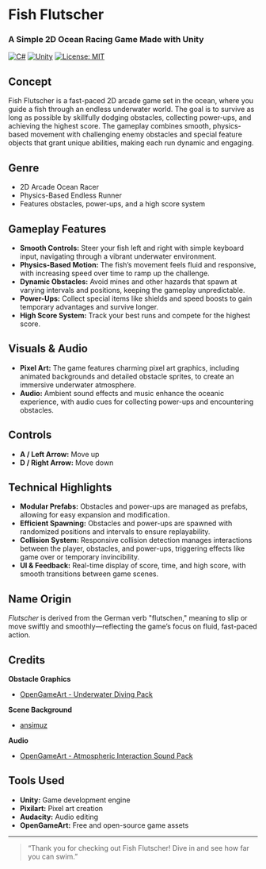 # Fish Flutscher

### A Simple 2D Ocean Racing Game Made with Unity

[![C#](https://img.shields.io/badge/C%23-8.0%2B-blue)](https://docs.microsoft.com/en-us/dotnet/csharp/)
[![Unity](https://img.shields.io/badge/Unity-6000.1.4-green)](https://unity.com/releases/editor/whats-new/6000.1.4)
[![License: MIT](https://img.shields.io/badge/License-MIT-yellow.svg)](https://opensource.org/licenses/MIT)

## Concept

Fish Flutscher is a fast-paced 2D arcade game set in the ocean, where you guide a fish through an endless underwater world. The goal is to survive as long as possible by skillfully dodging obstacles, collecting power-ups, and achieving the highest score. The gameplay combines smooth, physics-based movement with challenging enemy obstacles and special feature objects that grant unique abilities, making each run dynamic and engaging.

## Genre

- 2D Arcade Ocean Racer  
- Physics-Based Endless Runner  
- Features obstacles, power-ups, and a high score system

## Gameplay Features

- **Smooth Controls:** Steer your fish left and right with simple keyboard input, navigating through a vibrant underwater environment.
- **Physics-Based Motion:** The fish’s movement feels fluid and responsive, with increasing speed over time to ramp up the challenge.
- **Dynamic Obstacles:** Avoid mines and other hazards that spawn at varying intervals and positions, keeping the gameplay unpredictable.
- **Power-Ups:** Collect special items like shields and speed boosts to gain temporary advantages and survive longer.
- **High Score System:** Track your best runs and compete for the highest score.

## Visuals & Audio

- **Pixel Art:** The game features charming pixel art graphics, including animated backgrounds and detailed obstacle sprites, to create an immersive underwater atmosphere.
- **Audio:** Ambient sound effects and music enhance the oceanic experience, with audio cues for collecting power-ups and encountering obstacles.

## Controls

- **A / Left Arrow:** Move up
- **D / Right Arrow:** Move down

## Technical Highlights

- **Modular Prefabs:** Obstacles and power-ups are managed as prefabs, allowing for easy expansion and modification.
- **Efficient Spawning:** Obstacles and power-ups are spawned with randomized positions and intervals to ensure replayability.
- **Collision System:** Responsive collision detection manages interactions between the player, obstacles, and power-ups, triggering effects like game over or temporary invincibility.
- **UI & Feedback:** Real-time display of score, time, and high score, with smooth transitions between game scenes.

## Name Origin

*Flutscher* is derived from the German verb "flutschen," meaning to slip or move swiftly and smoothly—reflecting the game’s focus on fluid, fast-paced action.

## Credits

**Obstacle Graphics**  
- [OpenGameArt - Underwater Diving Pack](opengameart.org/content/underwater-diving-pack)

**Scene Background**  
- [ansimuz](www.patreon.com/ansimuz)

**Audio**  
- [OpenGameArt - Atmospheric Interaction Sound Pack](opengameart.org/content/atmospheric-interaction-sound-pack)

## Tools Used

- **Unity:** Game development engine
- **Pixilart:** Pixel art creation
- **Audacity:** Audio editing
- **OpenGameArt:** Free and open-source game assets

---

> “Thank you for checking out Fish Flutscher! Dive in and see how far you can swim.”